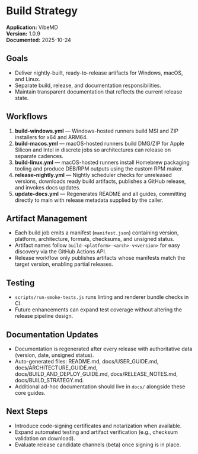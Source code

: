 # Build Strategy

**Application:** VibeMD  
**Version:** 1.0.9  
**Documented:** 2025-10-24

## Goals

- Deliver nightly-built, ready-to-release artifacts for Windows, macOS, and Linux.
- Separate build, release, and documentation responsibilities.
- Maintain transparent documentation that reflects the current release state.

## Workflows

1. **build-windows.yml** — Windows-hosted runners build MSI and ZIP installers for x64 and ARM64.
2. **build-macos.yml** — macOS-hosted runners build DMG/ZIP for Apple Silicon and Intel in discrete jobs so architectures can release on separate cadences.
3. **build-linux.yml** — macOS-hosted runners install Homebrew packaging tooling and produce DEB/RPM outputs using the custom RPM maker.
4. **release-nightly.yml** — Nightly scheduler checks for unreleased versions, downloads ready build artifacts, publishes a GitHub release, and invokes docs updates.
5. **update-docs.yml** — Regenerates README and all guides, committing directly to main with release metadata supplied by the caller.

## Artifact Management

- Each build job emits a manifest (`manifest.json`) containing version, platform, architecture, formats, checksums, and unsigned status.
- Artifact names follow `build-<platform>-<arch>-v<version>` for easy discovery via the GitHub Actions API.
- Release workflow only publishes artifacts whose manifests match the target version, enabling partial releases.

## Testing

- `scripts/run-smoke-tests.js` runs linting and renderer bundle checks in CI.
- Future enhancements can expand test coverage without altering the release pipeline design.

## Documentation Updates

- Documentation is regenerated after every release with authoritative data (version, date, unsigned status).
- Auto-generated files: README.md, docs/USER_GUIDE.md, docs/ARCHITECTURE_GUIDE.md, docs/BUILD_AND_DEPLOY_GUIDE.md, docs/RELEASE_NOTES.md, docs/BUILD_STRATEGY.md.
- Additional ad-hoc documentation should live in `docs/` alongside these core guides.

## Next Steps

- Introduce code-signing certificates and notarization when available.
- Expand automated testing and artifact verification (e.g., checksum validation on download).
- Evaluate release candidate channels (beta) once signing is in place.
